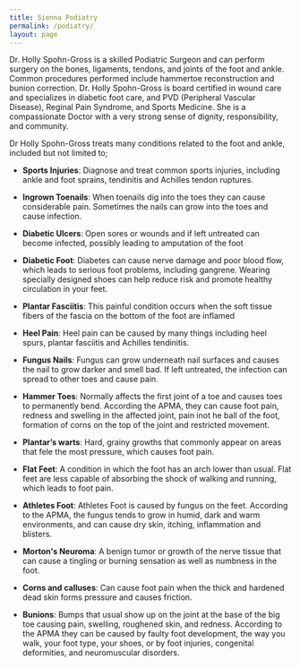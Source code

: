 ```yaml
---
title: Sienna Podiatry
permalink: /podiatry/
layout: page
---
```

Dr. Holly Spohn-Gross is a skilled Podiatric Surgeon and can perform surgery on the bones, ligaments, tendons, and joints of the foot and ankle. Common procedures performed include hammertoe reconstruction and bunion correction. Dr. Holly Spohn-Gross is board certified in wound care and specializes in diabetic foot care, and PVD (Peripheral Vascular Disease), Reginal Pain Syndrome, and Sports Medicine. She is a compassionate Doctor with a very strong sense of dignity, responsibility, and community.

Dr Holly Spohn-Gross treats many conditions related to the foot and ankle, included but not limited to;

- **Sports Injuries**: Diagnose and treat common sports injuries, including ankle and foot sprains, tendinitis and Achilles tendon ruptures.

- **Ingrown Toenails**: When toenails dig into the toes they can cause considerable pain. Sometimes the nails can grow into the toes and cause infection.

- **Diabetic Ulcers**: Open sores or wounds and if left untreated can become infected, possibly leading to amputation of the foot

- **Diabetic Foot**: Diabetes can cause nerve damage and poor blood flow, which leads to serious foot problems, including gangrene. Wearing specially designed shoes can help reduce risk and promote healthy circulation in your feet.

- **Plantar Fasciitis**: This painful condition occurs when the soft tissue fibers of the fascia on the bottom of the foot are inflamed

- **Heel Pain**: Heel pain can be caused by many things including heel spurs, plantar fasciitis and Achilles tendinitis.

- **Fungus Nails**: Fungus can grow underneath nail surfaces and causes the nail to grow darker and smell bad. If left untreated, the infection can spread to other toes and cause pain.

- **Hammer Toes**: Normally affects the first joint of a toe and causes toes to permanently bend. According the APMA, they can cause foot pain, redness and swelling in the affected joint, pain inot he ball of the foot, formation of corns on the top of the joint and restricted movement.

- **Plantar’s warts**: Hard, grainy growths that commonly appear on areas that fele the most pressure, which causes foot pain.

- **Flat Feet**: A condition in which the foot has an arch lower than usual. Flat feet are less capable of absorbing the shock of walking and running, which leads to foot pain.

- **Athletes Foot**: Athletes Foot is caused by fungus on the feet. According to the APMA, the fungus tends to grow in humid, dark and warm environments, and can cause dry skin, itching, inflammation and blisters.

- **Morton's Neuroma**: A benign tumor or growth of the nerve tissue that can cause a tingling or burning sensation as well as numbness in the foot.

- **Corns and calluses**: Can cause foot pain when the thick and hardened dead skin forms pressure and causes friction.

- **Bunions**: Bumps that usual show up on the joint at the base of the big toe causing pain, swelling, roughened skin, and redness. According to the APMA they can be caused by faulty foot development, the way you walk, your foot type, your shoes, or by foot injuries, congenital deformities, and neuromuscular disorders. 
